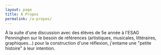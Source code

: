 ```yaml
---
layout: page
title: À Propos
permalink: /a-propos/
---
```


À la suite d'une discussion avec des élèves de 5e année à l'ESAG Penninghen sur le besoin de références (artistiques, musicales, littéraires, graphiques...) pour la construction d'une réflexion, j'entame une "petite histoire" à leur intention.